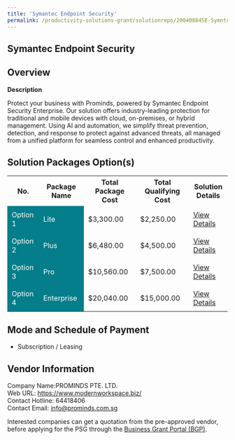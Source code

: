 ```yaml
---
title: 'Symantec Endpoint Security'
permalink: /productivity-solutions-grant/solutionrepo/200408845E-Symntc-Endpont-Scurty-G
---
```


## Symantec Endpoint Security

## Overview

**Description**

Protect your business with Prominds, powered by Symantec Endpoint Security Enterprise. Our solution offers industry-leading protection for traditional and mobile devices with cloud, on-premises, or hybrid management. Using AI and automation, we simplify threat prevention, detection, and response to protect against advanced threats, all managed from a unified platform for seamless control and enhanced productivity.

## Solution Packages Option(s)

<table>
<tr>
<th><b>No.</b></th>
<th><b>Package Name</b></th>
<th><b>Total Package Cost</b></th>
<th><b>Total Qualifying Cost</b></th>
<th><b>Solution Details</b></th>
</tr>
<tr>
<td style='padding: 10px; background-color: #037E8A; color: #FFFFFF;'>Option 1</td>
<td style='padding: 10px; background-color: #037E8A; color: #FFFFFF;'>Lite</td>
<td style='padding: 10px;'>$3,300.00</td>
<td style='padding: 10px;'>$2,250.00</td>
<td style='padding: 10px;'><a href='/images/psg/200408845E_20240136_30012025_Desensitised_Annex3_Part1.pdf' target='_blank'>View Details</a></td>
</tr>
<tr>
<td style='padding: 10px; background-color: #037E8A; color: #FFFFFF;'>Option 2</td>
<td style='padding: 10px; background-color: #037E8A; color: #FFFFFF;'>Plus</td>
<td style='padding: 10px;'>$6,480.00</td>
<td style='padding: 10px;'>$4,500.00</td>
<td style='padding: 10px;'><a href='/images/psg/200408845E_20240136_30012025_Desensitised_Annex3_Part2.pdf' target='_blank'>View Details</a></td>
</tr>
<tr>
<td style='padding: 10px; background-color: #037E8A; color: #FFFFFF;'>Option 3</td>
<td style='padding: 10px; background-color: #037E8A; color: #FFFFFF;'>Pro</td>
<td style='padding: 10px;'>$10,560.00</td>
<td style='padding: 10px;'>$7,500.00</td>
<td style='padding: 10px;'><a href='/images/psg/200408845E_20240136_30012025_Desensitised_Annex3_Part3.pdf' target='_blank'>View Details</a></td>
</tr>
<tr>
<td style='padding: 10px; background-color: #037E8A; color: #FFFFFF;'>Option 4</td>
<td style='padding: 10px; background-color: #037E8A; color: #FFFFFF;'>Enterprise</td>
<td style='padding: 10px;'>$20,040.00</td>
<td style='padding: 10px;'>$15,000.00</td>
<td style='padding: 10px;'><a href='/images/psg/200408845E_20240136_30012025_Desensitised_Annex3_Part4.pdf' target='_blank'>View Details</a></td>
</tr>
</table>

## Mode and Schedule of Payment

 - Subscription / Leasing

## Vendor Information

 Company Name:PROMINDS PTE. LTD.<br>Web URL: https://www.modernworkspace.biz/ <br>Contact Hotline: 64418406 <br>Contact Email: info@prominds.com.sg <br>

Interested companies can get a quotation from the pre-approved vendor, before applying for the PSG through the <a href='https://www.businessgrants.gov.sg/' target='_blank' rel='noopener'>Business Grant Portal (BGP)</a>.

<script src="/jquery/resize-tables.js"></script>

